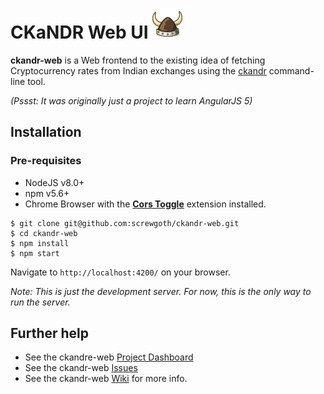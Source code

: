 # CKaNDR Web UI  ![ckandr_web_icon](https://raw.githubusercontent.com/screwgoth/ckandr-web/master/src/assets/ckandr_temp.png)


**ckandr-web** is a Web frontend to the existing idea of fetching Cryptocurrency rates from Indian exchanges using the [ckandr](https://github.com/screwgoth/ckandr-web/wiki) command-line tool.

_(Pssst: It was  originally just a project to learn AngularJS 5)_

## Installation

### Pre-requisites
* NodeJS v8.0+
* npm v5.6+
* Chrome Browser with the **[Cors Toggle](https://chrome.google.com/webstore/detail/cors-toggle/jioikioepegflmdnbocfhgmpmopmjkim?utm_source=chrome-ntp-icon)** extension installed.

```
$ git clone git@github.com:screwgoth/ckandr-web.git
$ cd ckandr-web
$ npm install
$ npm start
```
Navigate to `http://localhost:4200/` on your browser.

_Note: This is just the development server. For now, this is the only way to run the server._

## Further help
* See the ckandre-web [Project Dashboard](https://github.com/screwgoth/ckandr-web/projects/1)
* See the ckandr-web [Issues](https://github.com/screwgoth/ckandr-web/issues)
* See the ckandr-web [Wiki](https://github.com/screwgoth/ckandr-web/wiki) for more info.
